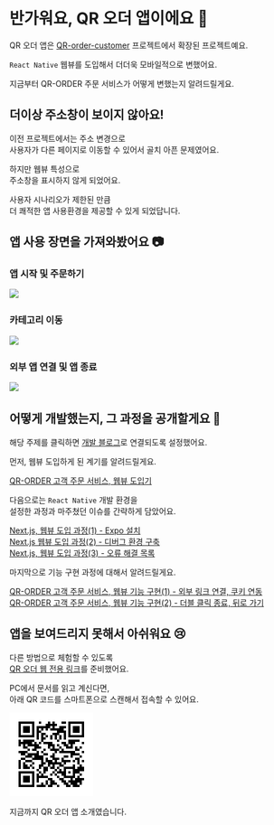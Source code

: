 # 반가워요, QR 오더 앱이에요 👋

QR 오더 앱은 [QR-order-customer](https://github.com/inseong01/QR-order-customer) 프로젝트에서 확장된 프로젝트예요.

`React Native` 웹뷰를 도입해서 더더욱 모바일적으로 변했어요.

지금부터 QR-ORDER 주문 서비스가 어떻게 변했는지 알려드릴게요.

## 더이상 주소창이 보이지 않아요!

이전 프로젝트에서는 주소 변경으로  
사용자가 다른 페이지로 이동할 수 있어서 골치 아픈 문제였어요.

하지만 웹뷰 특성으로  
주소창을 표시하지 않게 되었어요.

사용자 시나리오가 제한된 만큼  
더 쾌적한 앱 사용환경을 제공할 수 있게 되었답니다.

## 앱 사용 장면을 가져와봤어요 📷

### 앱 시작 및 주문하기

<img src='./docs/src/gif/qr_order_mobile-orderProcess_1.gif' width='45%'>

### 카테고리 이동

<img src='./docs/src/gif/qr_order_mobile-categoryMove_1.gif' width='45%'>

### 외부 앱 연결 및 앱 종료

<img src='./docs/src/gif/qr_order_mobile-rootPage_1.gif' width='45%'>

## 어떻게 개발했는지, 그 과정을 공개할게요 🙂

해당 주제를 클릭하면 [개발 블로그](https://inseong1204.tistory.com/category/%EA%B0%9C%EB%B0%9C%20%EB%AC%B8%EC%84%9C%3A%20FrontEnd)로 연결되도록 설정했어요.

먼저, 웹뷰 도입하게 된 계기를 알려드릴게요.

[QR-ORDER 고객 주문 서비스, 웹뷰 도입기](https://inseong1204.tistory.com/130)

다음으로는 `React Native` 개발 환경을  
설정한 과정과 마주쳤던 이슈를 간략하게 담았어요.

[Next.js, 웹뷰 도입 과정(1) - Expo 설치](https://inseong1204.tistory.com/127)  
[Next.js 웹뷰 도입 과정(2) - 디버그 환경 구축](https://inseong1204.tistory.com/128)  
[Next.js, 웹뷰 도입 과정(3) - 오류 해결 목록](https://inseong1204.tistory.com/129)

마지막으로 기능 구현 과정에 대해서 알려드릴게요.

[QR-ORDER 고객 주문 서비스, 웹뷰 기능 구현(1) - 외부 링크 연결, 쿠키 연동](https://inseong1204.tistory.com/131)  
[QR-ORDER 고객 주문 서비스, 웹뷰 기능 구현(2) - 더블 클릭 종료, 뒤로 가기](https://inseong1204.tistory.com/132)

## 앱을 보여드리지 못해서 아쉬워요 😢

다른 방법으로 체험할 수 있도록  
[QR 오더 웹 전용 링크](https://qr-order-client.vercel.app/1)를 준비했어요.

PC에서 문서를 읽고 계신다면,  
아래 QR 코드를 스마트폰으로 스캔해서 접속할 수 있어요.

![1번 테이블](./docs/src/img/table-1-QRcode.png)

지금까지 QR 오더 앱 소개였습니다.

